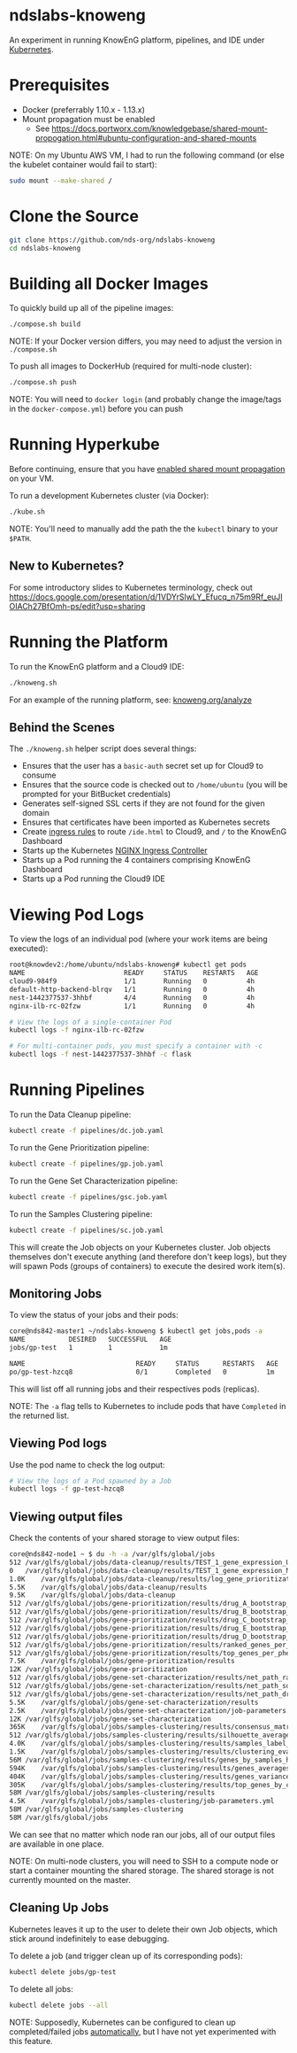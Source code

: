# ndslabs-knoweng
An experiment in running KnowEnG platform, pipelines, and IDE under [Kubernetes](https://kubernetes.io/docs/concepts/overview/what-is-kubernetes/).

# Prerequisites
* Docker (preferrably 1.10.x - 1.13.x)
* Mount propagation must be enabled
  * See https://docs.portworx.com/knowledgebase/shared-mount-propogation.html#ubuntu-configuration-and-shared-mounts

NOTE: On my Ubuntu AWS VM, I had to run the following command (or else the kubelet container would fail to start):
```bash
sudo mount --make-shared /
```

# Clone the Source
```bash
git clone https://github.com/nds-org/ndslabs-knoweng
cd ndslabs-knoweng
```

# Building all Docker Images
To quickly build up all of the pipeline images:
```bash
./compose.sh build
```

NOTE: If your Docker version differs, you may need to adjust the version in `./compose.sh`

To push all images to DockerHub (required for multi-node cluster):
```bash
./compose.sh push
```

NOTE: You will need to `docker login` (and probably change the image/tags in the `docker-compose.yml`) before you can push

# Running Hyperkube
Before continuing, ensure that you have [enabled shared mount propagation](https://docs.portworx.com/knowledgebase/shared-mount-propogation.html#ubuntu-configuration-and-shared-mounts) on your VM.

To run a development Kubernetes cluster (via Docker):
```bash
./kube.sh
```

NOTE: You'll need to manually add the path the the `kubectl` binary to your `$PATH`.

## New to Kubernetes?
For some introductory slides to Kubernetes terminology, check out https://docs.google.com/presentation/d/1VDYrSlwLY_Efucq_n75m9Rf_euJIOIACh27BfOmh-ps/edit?usp=sharing

# Running the Platform
To run the KnowEnG platform and a Cloud9 IDE:
```bash
./knoweng.sh
```

For an example of the running platform, see: [knoweng.org/analyze](knoweng.org/analyze)

## Behind the Scenes
The `./knoweng.sh` helper script does several things:
* Ensures that the user has a `basic-auth` secret set up for Cloud9 to consume
* Ensures that the source code is checked out to `/home/ubuntu` (you will be prompted for your BitBucket credentials)
* Generates self-signed SSL certs if they are not found for the given domain
* Ensures that certificates have been imported as Kubernetes secrets
* Create [ingress rules](ingress.yaml) to route `/ide.html` to Cloud9, and `/` to the KnowEnG Dashboard
* Starts up the Kubernetes [NGINX Ingress Controller](https://github.com/kubernetes/ingress/tree/master/controllers/nginx)
* Starts up a Pod running the 4 containers comprising KnowEnG Dashboard
* Starts up a Pod running the Cloud9 IDE


# Viewing Pod Logs
To view the logs of an individual pod (where your work items are being executed):
```bash
root@knowdev2:/home/ubuntu/ndslabs-knoweng# kubectl get pods                                                                                                     
NAME                         READY     STATUS    RESTARTS   AGE
cloud9-984f9                 1/1       Running   0          4h
default-http-backend-blrqv   1/1       Running   0          4h
nest-1442377537-3hhbf        4/4       Running   0          4h
nginx-ilb-rc-02fzw           1/1       Running   0          4h

# View the logs of a single-container Pod
kubectl logs -f nginx-ilb-rc-02fzw

# For multi-container pods, you must specify a container with -c
kubectl logs -f nest-1442377537-3hhbf -c flask
```

# Running Pipelines
To run the Data Cleanup pipeline:
```bash
kubectl create -f pipelines/dc.job.yaml
```

To run the Gene Prioritization pipeline:
```bash
kubectl create -f pipelines/gp.job.yaml
```

To run the Gene Set Characterization pipeline:
```bash
kubectl create -f pipelines/gsc.job.yaml
```

To run the Samples Clustering pipeline:
```bash
kubectl create -f pipelines/sc.job.yaml
```

This will create the Job objects on your Kubernetes cluster. Job objects themselves don't execute anything (and therefore don't keep logs),
but they will spawn Pods (groups of containers) to execute the desired work item(s).

## Monitoring Jobs
To view the status of your jobs and their pods:
```bash
core@nds842-master1 ~/ndslabs-knoweng $ kubectl get jobs,pods -a
NAME           DESIRED   SUCCESSFUL   AGE
jobs/gp-test   1         1            1m

NAME                            READY     STATUS      RESTARTS   AGE
po/gp-test-hzcq8                0/1       Completed   0          1m
```

This will list off all running jobs and their respectives pods (replicas).

NOTE: The `-a` flag tells to Kubernetes to include pods that have `Completed` in the returned list.

## Viewing Pod logs
Use the pod name to check the log output:
```bash
# View the logs of a Pod spawned by a Job
kubectl logs -f gp-test-hzcq8 
```

## Viewing output files
Check the contents of your shared storage to view output files:
```bash
core@nds842-node1 ~ $ du -h -a /var/glfs/global/jobs
512	/var/glfs/global/jobs/data-cleanup/results/TEST_1_gene_expression_UNMAPPED.tsv
0	/var/glfs/global/jobs/data-cleanup/results/TEST_1_gene_expression_MAP.tsv
1.0K	/var/glfs/global/jobs/data-cleanup/results/log_gene_prioritization_pipeline.yml
5.5K	/var/glfs/global/jobs/data-cleanup/results
9.5K	/var/glfs/global/jobs/data-cleanup
512	/var/glfs/global/jobs/gene-prioritization/results/drug_A_bootstrap_net_correlation_pearson_Mon_03_Jul_2017_23_37_33.461636543_viz.tsv
512	/var/glfs/global/jobs/gene-prioritization/results/drug_B_bootstrap_net_correlation_pearson_Mon_03_Jul_2017_23_37_33.502016782_viz.tsv
512	/var/glfs/global/jobs/gene-prioritization/results/drug_C_bootstrap_net_correlation_pearson_Mon_03_Jul_2017_23_37_33.491072654_viz.tsv
512	/var/glfs/global/jobs/gene-prioritization/results/drug_E_bootstrap_net_correlation_pearson_Mon_03_Jul_2017_23_37_33.497779369_viz.tsv
512	/var/glfs/global/jobs/gene-prioritization/results/drug_D_bootstrap_net_correlation_pearson_Mon_03_Jul_2017_23_37_33.502823591_viz.tsv
512	/var/glfs/global/jobs/gene-prioritization/results/ranked_genes_per_phenotype_bootstrap_net_correlation_pearson_Mon_03_Jul_2017_23_37_33.781181335_download.tsv
512	/var/glfs/global/jobs/gene-prioritization/results/top_genes_per_phenotype_bootstrap_net_correlation_pearson_Mon_03_Jul_2017_23_37_33.786688327_download.tsv
7.5K	/var/glfs/global/jobs/gene-prioritization/results
12K	/var/glfs/global/jobs/gene-prioritization
512	/var/glfs/global/jobs/gene-set-characterization/results/net_path_ranked_by_property_Mon_03_Jul_2017_23_37_33.879306793.df
512	/var/glfs/global/jobs/gene-set-characterization/results/net_path_sorted_by_property_score_Mon_03_Jul_2017_23_37_33.885757923.df
512	/var/glfs/global/jobs/gene-set-characterization/results/net_path_droplist_Mon_03_Jul_2017_23_37_33.891902446.tsv
5.5K	/var/glfs/global/jobs/gene-set-characterization/results
2.5K	/var/glfs/global/jobs/gene-set-characterization/job-parameters.yml
12K	/var/glfs/global/jobs/gene-set-characterization
365K	/var/glfs/global/jobs/samples-clustering/results/consensus_matrix_cc_net_nmf_Mon_03_Jul_2017_23_39_04.368379831_viz.tsv
512	/var/glfs/global/jobs/samples-clustering/results/silhouette_average_cc_net_nmf_Mon_03_Jul_2017_23_39_04.496203184_viz.tsv
4.0K	/var/glfs/global/jobs/samples-clustering/results/samples_label_by_cluster_cc_net_nmf_Mon_03_Jul_2017_23_39_04.502247810_viz.tsv
1.5K	/var/glfs/global/jobs/samples-clustering/results/clustering_evaluation_result_Mon_03_Jul_2017_23_39_05.487591743.tsv
56M	/var/glfs/global/jobs/samples-clustering/results/genes_by_samples_heatmap_cc_net_nmf_Mon_03_Jul_2017_23_39_09.115032196_viz.tsv
594K	/var/glfs/global/jobs/samples-clustering/results/genes_averages_by_cluster_cc_net_nmf_Mon_03_Jul_2017_23_39_17.276435136_viz.tsv
404K	/var/glfs/global/jobs/samples-clustering/results/genes_variance_cc_net_nmf_Mon_03_Jul_2017_23_39_17.396065711_viz.tsv
305K	/var/glfs/global/jobs/samples-clustering/results/top_genes_by_cluster_cc_net_nmf_Mon_03_Jul_2017_23_39_17.440115690_download.tsv
58M	/var/glfs/global/jobs/samples-clustering/results
4.5K	/var/glfs/global/jobs/samples-clustering/job-parameters.yml
58M	/var/glfs/global/jobs/samples-clustering
58M	/var/glfs/global/jobs
```

We can see that no matter which node ran our jobs, all of our output files are available in one place.

NOTE: On multi-node clusters, you will need to SSH to a compute node or start a container mounting the shared storage. The shared storage is not currently mounted on the master.

## Cleaning Up Jobs
Kubernetes leaves it up to the user to delete their own Job objects, which stick around indefinitely to ease debugging.

To delete a job (and trigger clean up of its corresponding pods):
```bash
kubectl delete jobs/gp-test
```

To delete all jobs:
```bash
kubectl delete jobs --all
```

NOTE: Supposedly, Kubernetes can be configured to clean up completed/failed jobs
[automatically](https://kubernetes.io/docs/concepts/workloads/controllers/cron-jobs/#jobs-history-limits), 
but I have not yet experimented with this feature.

